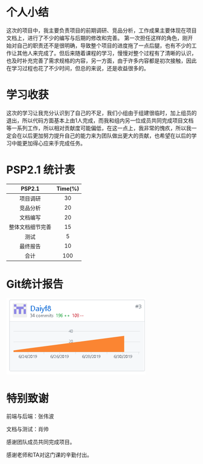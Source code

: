 # 个人小结
这次的项目中，我主要负责项目的前期调研、竞品分析，工作成果主要体现在项目文档上，进行了不少的编写与后期的修改和完善。
第一次担任这样的角色，刚开始对自己的职责还不是很明确，导致整个项目的进度拖了一点后腿，也有不少的工作让其他人来完成了。但后来随着课程的学习，慢慢对整个过程有了清晰的认识，也及时补充完善了需求规格的内容，另一方面，由于许多内容都是初次接触，因此在学习过程也花了不少时间，但总的来说，还是收益很多的。

# 学习收获
这次的学习让我充分认识到了自己的不足，我们小组由于组建很临时，加上组员的退出，所以代码方面基本上由1人完成，而我和组内另一位成员共同完成项目文档等一系列工作，所以相对贡献度可能偏低，在这一点上，我非常的愧疚，所以我一定会在以后更加努力提升自己的能力来为团队做出更大的贡献，也希望在以后的学习中能更加得心应来手完成任务。

# PSP2.1 统计表
|           PSP2.1            | Time(%) |
| :-------------------------: | :-----: |
|             项目调研             | 30 |
|             竞品分析             |   20    |
|             文档编写             |   20   |
|           整体文档细节完善         | 15  |
|            测试             |  5   |
|       最终报告        |    10   |
|合计                       |100|

# Git统计报告
![git1](https://github.com/swsad-money/Swsad-money/blob/master/document/src/pictures/git1.PNG)

# 特别致谢
前端与后端：张伟波

文档与测试：肖帅

感谢团队成员共同完成项目。

感谢老师和TA对这门课的辛勤付出。
